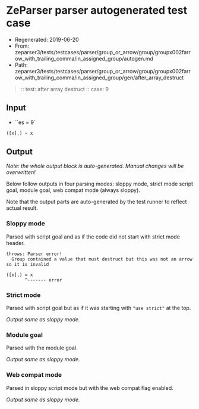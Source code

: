 # ZeParser parser autogenerated test case

- Regenerated: 2019-06-20
- From: zeparser3/tests/testcases/parser/group_or_arrow/group/groupx002farrow_with_trailing_comma/in_assigned_group/autogen.md
- Path: zeparser3/tests/testcases/parser/group_or_arrow/group/groupx002farrow_with_trailing_comma/in_assigned_group/gen/after_array_destruct

> :: test: after array destruct
> :: case: 9

## Input

- ``es = 9`

`````js
([x],) = x
`````

## Output

_Note: the whole output block is auto-generated. Manual changes will be overwritten!_

Below follow outputs in four parsing modes: sloppy mode, strict mode script goal, module goal, web compat mode (always sloppy).

Note that the output parts are auto-generated by the test runner to reflect actual result.

### Sloppy mode

Parsed with script goal and as if the code did not start with strict mode header.

`````
throws: Parser error!
  Group contained a value that must destruct but this was not an arrow so it is invalid

([x],) = x
       ^------- error
`````

### Strict mode

Parsed with script goal but as if it was starting with `"use strict"` at the top.

_Output same as sloppy mode._

### Module goal

Parsed with the module goal.

_Output same as sloppy mode._

### Web compat mode

Parsed in sloppy script mode but with the web compat flag enabled.

_Output same as sloppy mode._
